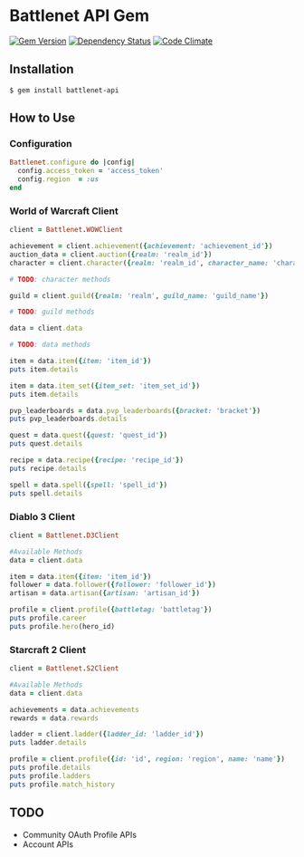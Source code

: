 # Battlenet API Gem

[![Gem Version](https://badge.fury.io/rb/battlenet-api.svg)](http://badge.fury.io/rb/battlenet-api) [![Dependency Status](https://gemnasium.com/goodcodeguy/battlenet-api.svg)](https://gemnasium.com/goodcodeguy/battlenet-api) [![Code Climate](https://codeclimate.com/github/goodcodeguy/battlenet-api/badges/gpa.svg)](https://codeclimate.com/github/goodcodeguy/battlenet-api)

## Installation

`$ gem install battlenet-api`

## How to Use

### Configuration

```ruby
Battlenet.configure do |config|
  config.access_token = 'access_token'
  config.region  = :us
end
```

### World of Warcraft Client

```ruby
client = Battlenet.WOWClient

achievement = client.achievement({achievement: 'achievement_id'})
auction_data = client.auction({realm: 'realm_id'})
character = client.character({realm: 'realm_id', character_name: 'character_name'})

# TODO: character methods

guild = client.guild({realm: 'realm', guild_name: 'guild_name'})

# TODO: guild methods

data = client.data

# TODO: data methods

item = data.item({item: 'item_id'})
puts item.details

item = data.item_set({item_set: 'item_set_id'})
puts item.details

pvp_leaderboards = data.pvp_leaderboards({bracket: 'bracket'})
puts pvp_leaderboards.details

quest = data.quest({quest: 'quest_id'})
puts quest.details

recipe = data.recipe({recipe: 'recipe_id'})
puts recipe.details

spell = data.spell({spell: 'spell_id'})
puts spell.details

```

### Diablo 3 Client

```ruby
client = Battlenet.D3Client

#Available Methods
data = client.data

item = data.item({item: 'item_id'})
follower = data.follower({follower: 'follower_id'})
artisan = data.artisan({artisan: 'artisan_id'})

profile = client.profile({battletag: 'battletag'})
puts profile.career
puts profile.hero(hero_id)
```

### Starcraft 2 Client

```ruby
client = Battlenet.S2Client

#Available Methods
data = client.data

achievements = data.achievements
rewards = data.rewards

ladder = client.ladder({ladder_id: 'ladder_id'})
puts ladder.details

profile = client.profile({id: 'id', region: 'region', name: 'name'})
puts profile.details
puts profile.ladders
puts profile.match_history
```

## TODO

- Community OAuth Profile APIs
- Account APIs
